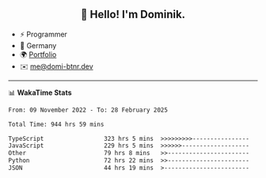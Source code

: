 <h2 align="center">👋 Hello! I'm Dominik.</h2>

- ⚡ Programmer
- 📍 Germany
- 🌍 [Portfolio](https://domi-btnr.dev)
- ✉️ [me@domi-btnr.dev](mailto://me@domi-btnr.dev)

---
📊 **WakaTime Stats**
<!--START_SECTION:waka-->

```txt
From: 09 November 2022 - To: 28 February 2025

Total Time: 944 hrs 59 mins

TypeScript                 323 hrs 5 mins  >>>>>>>>>----------------   34.19 %
JavaScript                 229 hrs 5 mins  >>>>>>-------------------   24.24 %
Other                      79 hrs 8 mins   >>-----------------------   08.38 %
Python                     72 hrs 22 mins  >>-----------------------   07.66 %
JSON                       44 hrs 19 mins  >------------------------   04.69 %
```

<!--END_SECTION:waka-->
